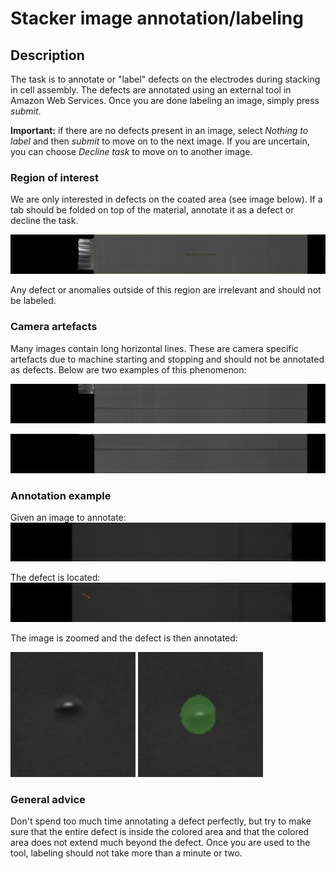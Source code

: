 # Stacker image annotation/labeling

## Description

The task is to annotate or "label" defects on the electrodes during stacking in cell assembly. The defects are annotated using an external tool in Amazon Web Services. Once you are done labeling an image, simply press _submit_.

**Important:** if there are no defects present in an image, select _Nothing to label_ and then _submit_ to move on to the next image. If you are uncertain, you can choose _Decline task_ to move on to another image.

### Region of interest

We are only interested in defects on the coated area (see image below). If a tab should be folded on top of the material, annotate it as a defect or decline the task.

![Region of interest](../images/stacker/roi.jpg)

Any defect or anomalies outside of this region are irrelevant and should not be labeled.

### Camera artefacts

Many images contain long horizontal lines. These are camera specific artefacts due to machine starting and stopping and should not be annotated as defects. Below are two examples of this phenomenon:

![Artefact1](../images/stacker/artefact1.jpg)

![Artefact2](../images/stacker/artefact2.jpg)

### Annotation example
Given an image to annotate:
![Example image](../images/stacker/full-size.png)

The defect is located:
![Example image defect arrow](../images/stacker/full-size-arr.png)

The image is zoomed and the defect is then annotated:

<img src='../images/stacker/unlabeled-defect.png' width="200" height="200" /> <img src='../images/stacker/labeled-defect.png' width="200" height="200" />

### General advice
Don't spend too much time annotating a defect perfectly, but try to make sure that the entire defect is inside the colored area and that the colored area does not extend much beyond the defect. Once you are used to the tool, labeling should not take more than a minute or two.
